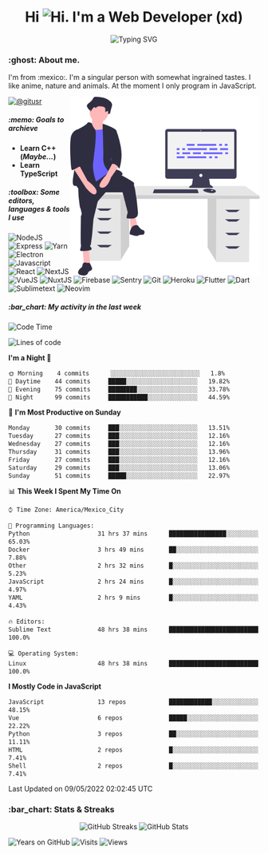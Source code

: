 <h1 align="center">Hi <img src="https://emojis.slackmojis.com/emojis/images/1579216111/7550/pikachu_wave.gif?1579216111" alt="Hi" width="28" />. I'm a Web Developer (xd)</h1>
<p align="center">
  <img src="https://readme-typing-svg.herokuapp.com?color=0389FF&amp;center=true&amp;lines=I+%E2%9D%A4%EF%B8%8F+JavaScript;I+%E2%9D%A4%EF%B8%8F+Anime;I+%E2%9D%A4%EF%B8%8F+Nature" alt="Typing SVG" />
</p>

<h3>:ghost: About me.</h3>
<p>
  I'm from :mexico:. I'm a singular person with somewhat ingrained tastes. I like anime, nature and animals. At the moment I only program in JavaScript.
</p>

<img src="https://raw.githubusercontent.com/hypernova7/hypernova7/main/static/images/undraw_feeling_proud_qne1.svg" align="right" alt="Hero Image" width="380" />

<p>
  <a href="https://t.me/gitusr"><img src="https://genx.vercel.app/api/icon/telegram" alt="@gitusr" /></a>
</p>

<h5>:memo: Goals to archieve</h5>
<ul>
  <li><strong>Learn C++ (<em>Maybe...</em>)</strong></li>
  <li><strong>Learn TypeScript</strong></li>
</ul>

<h5>:toolbox: Some editors, languages & tools I use</h5>
<p>
  <img src="https://genx.vercel.app/api/icon/node.js" alt="NodeJS" />
  <img src="https://genx.vercel.app/api/icon/express" alt="Express" />
  <img src="https://genx.vercel.app/api/icon/yarn" alt="Yarn" />
  <img src="https://genx.vercel.app/api/icon/electron" alt="Electron" />
  <img src="https://genx.vercel.app/api/icon/javascript" alt="Javascript" />
  <img src="https://genx.vercel.app/api/icon/react" alt="React" />
  <img src="https://genx.vercel.app/api/icon/next.js" alt="NextJS" />
  <img src="https://genx.vercel.app/api/icon/vue.js" alt="VueJS" />
  <img src="https://genx.vercel.app/api/icon/nuxt.js" alt="NuxtJS" />
  <img src="https://genx.vercel.app/api/icon/firebase" alt="Firebase" />
  <img src="https://genx.vercel.app/api/icon/sentry" alt="Sentry" />
  <img src="https://genx.vercel.app/api/icon/git" alt="Git" />
  <img src="https://genx.vercel.app/api/icon/heroku" alt="Heroku" />
  <img src="https://genx.vercel.app/api/icon/flutter" alt="Flutter" />
  <img src="https://genx.vercel.app/api/icon/dart" alt="Dart" />
  <img src="https://genx.vercel.app/api/icon/sublimetext" alt="Sublimetext" />
  <img src="https://genx.vercel.app/api/icon/neovim" alt="Neovim" />
</p>

<h5>:bar_chart: My activity in the last week</h5>

<!--START_SECTION:waka-->
![Code Time](http://img.shields.io/badge/Code%20Time-1%2C016%20hrs%2054%20mins-blue)

![Lines of code](https://img.shields.io/badge/From%20Hello%20World%20I%27ve%20Written-98%20Thousand%20lines%20of%20code-blue)

**I'm a Night 🦉** 

```text
🌞 Morning    4 commits      ░░░░░░░░░░░░░░░░░░░░░░░░░   1.8% 
🌆 Daytime    44 commits     █████░░░░░░░░░░░░░░░░░░░░   19.82% 
🌃 Evening    75 commits     ████████░░░░░░░░░░░░░░░░░   33.78% 
🌙 Night      99 commits     ███████████░░░░░░░░░░░░░░   44.59%

```
📅 **I'm Most Productive on Sunday** 

```text
Monday       30 commits     ███░░░░░░░░░░░░░░░░░░░░░░   13.51% 
Tuesday      27 commits     ███░░░░░░░░░░░░░░░░░░░░░░   12.16% 
Wednesday    27 commits     ███░░░░░░░░░░░░░░░░░░░░░░   12.16% 
Thursday     31 commits     ███░░░░░░░░░░░░░░░░░░░░░░   13.96% 
Friday       27 commits     ███░░░░░░░░░░░░░░░░░░░░░░   12.16% 
Saturday     29 commits     ███░░░░░░░░░░░░░░░░░░░░░░   13.06% 
Sunday       51 commits     █████░░░░░░░░░░░░░░░░░░░░   22.97%

```


📊 **This Week I Spent My Time On** 

```text
⌚︎ Time Zone: America/Mexico_City

💬 Programming Languages: 
Python                   31 hrs 37 mins      ████████████████░░░░░░░░░   65.03% 
Docker                   3 hrs 49 mins       ██░░░░░░░░░░░░░░░░░░░░░░░   7.88% 
Other                    2 hrs 32 mins       █░░░░░░░░░░░░░░░░░░░░░░░░   5.23% 
JavaScript               2 hrs 24 mins       █░░░░░░░░░░░░░░░░░░░░░░░░   4.97% 
YAML                     2 hrs 9 mins        █░░░░░░░░░░░░░░░░░░░░░░░░   4.43%

🔥 Editors: 
Sublime Text             48 hrs 38 mins      █████████████████████████   100.0%

💻 Operating System: 
Linux                    48 hrs 38 mins      █████████████████████████   100.0%

```

**I Mostly Code in JavaScript** 

```text
JavaScript               13 repos            ████████████░░░░░░░░░░░░░   48.15% 
Vue                      6 repos             █████░░░░░░░░░░░░░░░░░░░░   22.22% 
Python                   3 repos             ██░░░░░░░░░░░░░░░░░░░░░░░   11.11% 
HTML                     2 repos             █░░░░░░░░░░░░░░░░░░░░░░░░   7.41% 
Shell                    2 repos             █░░░░░░░░░░░░░░░░░░░░░░░░   7.41%

```



 Last Updated on 09/05/2022 02:02:45 UTC
<!--END_SECTION:waka-->

<h3>:bar_chart: Stats & Streaks</h3>
<p align="center">
  <img src="https://github-readme-streak-stats.herokuapp.com/?user=hypernova7&amp;theme=nord" alt="GitHub Streaks" width="49%" />
  <img src="https://gitcard.vercel.app/api?username=hypernova7&amp;show_icons=true&amp;theme=nord" alt="GitHub Stats" width="49%" />
</p>

<p align="left">
  <img src="https://badges.pufler.dev/years/hypernova7?style=for-the-badge&amp;color=0389ff&amp;labelColor=334455&amp;logo=github" alt="Years on GitHub" />
  <img src="https://badges.pufler.dev/visits/hypernova7/hypernova7?style=for-the-badge&amp;color=0389ff&amp;labelColor=334455&amp;logo=github" alt="Visits" />
  <img src="https://genx.vercel.app/api/views/hypernova7" alt="Views" />
</p>
